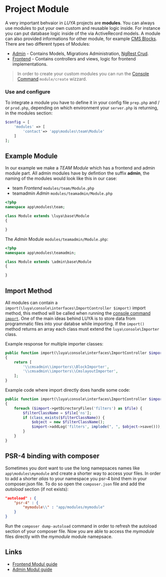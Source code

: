 # Project Module

A very important behvaior in *LUYA* projects are **modules**. You can always use modules to put your own custom and reusable logic inside. For instance you can put database logic inside of the via ActiveRecord models. A module can also provided informations for other module, for example [CMS Blocks](app-blocks.md). There are two different types of Modules:

+ [Admin](app-admin-module.md) - Contains Models, Migrations Administration, [NgRest Crud](app-admin-module-ngrest).
+ [Frontend](app-module-frontend.md) - Contains controllers and views, logic for frontend implementations.

> In order to create your custom modules you can run the [Console Command](app-console.md) `module/create` wizzard.

### Use and configure

To integrate a module you have to define it in your config file `prep.php` and / or `prod.php`, depending on which environment your `server.php` is returning, in the modules section:

```php
$config = [
    'modules' => [
        'contact'=> 'app\modules\team\Module'
    ]
];
``` 

## Example Module

In our example we make a *TEAM Module* which has a frontend and admin module part. All admin modules have by defintion the suffix **admin**, the naming of the modules would look like this in our case:

+ team *Frontend* `modules/team/Module.php`
+ teamadmin *Admin* `modules/teamadmin/Module.php`


```php
<?php
namespace app\modules\team;

class Module extends \luya\base\Module
{

}
```

The *Admin* Module `modules/teamadmin/Module.php`:

```php
<?php
namespace app\modules\teamadmin;

class Module extends \admin\base\Module
{

}
```


## Import Method

All modules can contain a `import(\luya\console\interfaces\ImportController $import)` import method, this method will be called when running the [console command `import`](luya-console.md). One of the main ideas behind LUYA is to store data from programmatic files into your databse while importing. If the `import()` method returns an array each class must extend the `luya\console\Importer` class.

Example response for multiple importer classes:

```php
public function import(\luya\console\interfaces\ImportController $import)
{
    return [
        '\\cmsadmin\\importers\\BlockImporter',
        '\\cmsadmin\\importers\\CmslayoutImporter',
    ];
}
```

Example code where import directly does handle some code:

```php
public function import(\luya\console\interfaces\ImportController $import)
{
    foreach ($import->getDirectoryFiles('filters') as $file) {
        $filterClassName = $file['ns'];
        if (class_exists($filterClassName)) {
            $object = new $filterClassName();
            $import->addLog('filters', implode(", ", $object->save()));
        }
    }
}
```

## PSR-4 binding with composer

Sometimes you dont want to use the long namepsaces names like `app\modules\mymodule` and create a shorter way to access your files. In order to add a shorter *alias* to your namespace you psr-4 bind them in your composer.json file. To do so open the `composer.json` file and add the *autoload* section (if not exists):

```json
"autoload" : {
    "psr-4" : {
        "mymodule\\" : "app/modules/mymodule"
    }
}
```

Run the `composer dump-autoload` command in order to refresh the autoload section of your composer file. Now you are able to access the *mymodule* files directly with the *mymodule* module namepsace.

## Links

+ [Frontend Modul guide](app-module-frontend.md)
+ [Admin Modul guide](app-admin-module.md)
